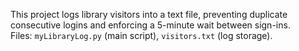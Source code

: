 This project logs library visitors into a text file, preventing duplicate consecutive logins and enforcing a 5-minute wait between sign-ins.  
Files: `myLibraryLog.py` (main script), `visitors.txt` (log storage).  